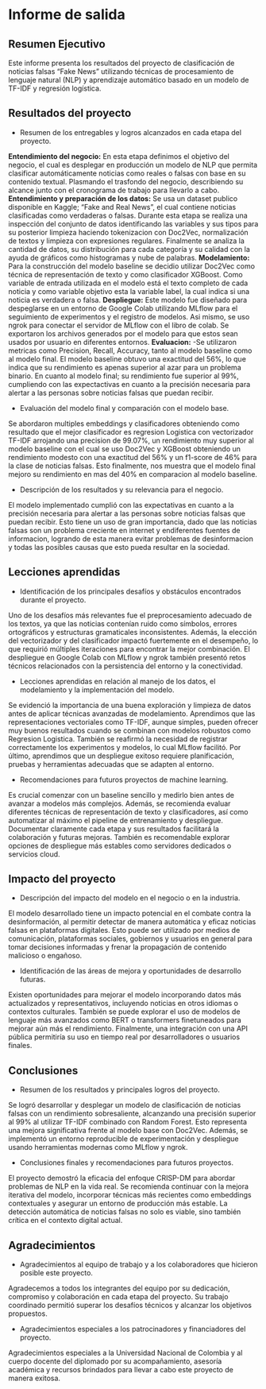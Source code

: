 # Informe de salida

## Resumen Ejecutivo

Este informe presenta los resultados del proyecto de clasificación de noticias falsas “Fake News” utilizando técnicas de procesamiento de lenguaje natural (NLP) y aprendizaje automático basado en un modelo de TF-IDF y regresión logística.

## Resultados del proyecto

- Resumen de los entregables y logros alcanzados en cada etapa del proyecto.
  
**Entendimiento del negocio:**
En esta etapa definimos el objetivo del negocio, el cual es desplegar en producción un modelo de NLP que permita clasificar automáticamente noticias como reales o falsas con base en su contenido textual. Plasmando el trasfondo del negocio, describiendo su alcance junto con el cronograma de trabajo para llevarlo a cabo.
**Entendimiento y preparación de los datos:**
Se usa un dataset publico disponible en Kaggle; “Fake and Real News”, el cual contiene noticias clasificadas como verdaderas o falsas. Durante esta etapa se realiza una inspección del conjunto de datos identificando las variables y sus tipos para su posterior limpieza haciendo tokenizacion con Doc2Vec, normalización de textos y limpieza con expresiones regulares. Finalmente se analiza la cantidad de datos, su distribución para cada categoría y su calidad con la ayuda de gráficos como histogramas y nube de palabras.
**Modelamiento:**
Para la construcción del modelo baseline se decidio utilizar Doc2Vec como técnica de representación de texto y como clasificador XGBoost. Como variable de entrada utilizada en el modelo está el texto completo de cada noticia y como variable objetivo esta la variable label, la cual indica si una noticia es verdadera o falsa.
**Despliegue:**
Este modelo fue diseñado para despeglarse en un entorno de Google Colab utilizando MLflow para el seguimiento de experimentos y el registro de modelos. Asi mismo, se uso ngrok para conectar el servidor de MLflow con el libro de colab. Se exportaron los archivos generados por el modelo para que estos sean usados por usuario en diferentes entornos. 
**Evaluacion:**
-Se utilizaron metricas como Precision, Recall, Accuracy, tanto al modelo baseline como al modelo final. El modelo baseline obtuvo una exactitud del 56%, lo que indica que su rendimiento es apenas superior al azar para un problema binario. En cuanto al modelo final; su rendimiento fue superior al 99%, cumpliendo con las expectactivas en cuanto a la precisión necesaria para alertar a las personas sobre noticias falsas que puedan recibir.


- Evaluación del modelo final y comparación con el modelo base.
  
Se abordaron multiples embeddings y clasificadores obteniendo como resultado que el mejor clasificador es regresion Logistica con vectorizador TF-IDF arrojando una precision de 99.07%, un rendimiento muy superior al modelo baseline con el cual se uso Doc2Vec y XGBoost obteniendo un rendimiento modesto con una exactitud del 56% y un f1-score de 46% para la clase de noticias falsas. Esto finalmente, nos muestra que el modelo final mejoro su rendimiento en mas del 40% en comparacion al modelo baseline.

- Descripción de los resultados y su relevancia para el negocio.
  
El modelo implementado cumplió con las expectativas en cuanto a la precisión necesaria para alertar a las personas sobre noticias falsas que puedan recibir. Esto tiene un uso de gran importancia, dado que las noticias falsas son un problema creciente en internet y endiferentes fuentes de informacion, logrando de esta manera evitar problemas de desinformacion y todas las posibles causas que esto pueda resultar en la sociedad.

## Lecciones aprendidas

- Identificación de los principales desafíos y obstáculos encontrados durante el proyecto.
  
Uno de los desafíos más relevantes fue el preprocesamiento adecuado de los textos, ya que las noticias contenían ruido como símbolos, errores ortográficos y estructuras gramaticales inconsistentes. Además, la elección del vectorizador y del clasificador impactó fuertemente en el desempeño, lo que requirió múltiples iteraciones para encontrar la mejor combinación. El despliegue en Google Colab con MLflow y ngrok también presentó retos técnicos relacionados con la persistencia del entorno y la conectividad.

- Lecciones aprendidas en relación al manejo de los datos, el modelamiento y la implementación del modelo.
  
Se evidenció la importancia de una buena exploración y limpieza de datos antes de aplicar técnicas avanzadas de modelamiento. Aprendimos que las representaciones vectoriales como TF-IDF, aunque simples, pueden ofrecer muy buenos resultados cuando se combinan con modelos robustos como Regresion Logistica. También se reafirmó la necesidad de registrar correctamente los experimentos y modelos, lo cual MLflow facilitó. Por último, aprendimos que un despliegue exitoso requiere planificación, pruebas y herramientas adecuadas que se adapten al entorno.

- Recomendaciones para futuros proyectos de machine learning.
  
Es crucial comenzar con un baseline sencillo y medirlo bien antes de avanzar a modelos más complejos. Además, se recomienda evaluar diferentes técnicas de representación de texto y clasificadores, así como automatizar al máximo el pipeline de entrenamiento y despliegue. Documentar claramente cada etapa y sus resultados facilitará la colaboración y futuras mejoras. También es recomendable explorar opciones de despliegue más estables como servidores dedicados o servicios cloud.

## Impacto del proyecto

- Descripción del impacto del modelo en el negocio o en la industria.
  
El modelo desarrollado tiene un impacto potencial en el combate contra la desinformación, al permitir detectar de manera automática y eficaz noticias falsas en plataformas digitales. Esto puede ser utilizado por medios de comunicación, plataformas sociales, gobiernos y usuarios en general para tomar decisiones informadas y frenar la propagación de contenido malicioso o engañoso.

- Identificación de las áreas de mejora y oportunidades de desarrollo futuras.
  
Existen oportunidades para mejorar el modelo incorporando datos más actualizados y representativos, incluyendo noticias en otros idiomas o contextos culturales. También se puede explorar el uso de modelos de lenguaje más avanzados como BERT o transformers finetuneados para mejorar aún más el rendimiento. Finalmente, una integración con una API pública permitiría su uso en tiempo real por desarrolladores o usuarios finales.

## Conclusiones

- Resumen de los resultados y principales logros del proyecto.

Se logró desarrollar y desplegar un modelo de clasificación de noticias falsas con un rendimiento sobresaliente, alcanzando una precisión superior al 99% al utilizar TF-IDF combinado con Random Forest. Esto representa una mejora significativa frente al modelo base con Doc2Vec. Además, se implementó un entorno reproducible de experimentación y despliegue usando herramientas modernas como MLflow y ngrok.

- Conclusiones finales y recomendaciones para futuros proyectos.

El proyecto demostró la eficacia del enfoque CRISP-DM para abordar problemas de NLP en la vida real. Se recomienda continuar con la mejora iterativa del modelo, incorporar técnicas más recientes como embeddings contextuales y asegurar un entorno de producción más estable. La detección automática de noticias falsas no solo es viable, sino también crítica en el contexto digital actual.

## Agradecimientos

- Agradecimientos al equipo de trabajo y a los colaboradores que hicieron posible este proyecto.
  
Agradecemos a todos los integrantes del equipo por su dedicación, compromiso y colaboración en cada etapa del proyecto. Su trabajo coordinado permitió superar los desafíos técnicos y alcanzar los objetivos propuestos.

- Agradecimientos especiales a los patrocinadores y financiadores del proyecto.
  
Agradecimientos especiales a la Universidad Nacional de Colombia y al cuerpo docente del diplomado por su acompañamiento, asesoría académica y recursos brindados para llevar a cabo este proyecto de manera exitosa.
